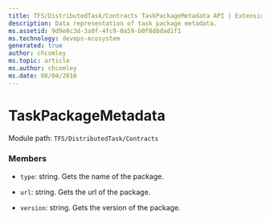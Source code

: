 ```yaml
---
title: TFS/DistributedTask/Contracts TaskPackageMetadata API | Extensions for Azure DevOps Services
description: Data representation of task package metadata.
ms.assetid: 9d9e8c3d-3a0f-4fc9-0a59-b0f8d8dad1f1
ms.technology: devops-ecosystem
generated: true
author: chcomley
ms.topic: article
ms.author: chcomley
ms.date: 08/04/2016
---
```


# TaskPackageMetadata

Module path: `TFS/DistributedTask/Contracts`

### Members

- `type`: string. Gets the name of the package.

- `url`: string. Gets the url of the package.

- `version`: string. Gets the version of the package.
